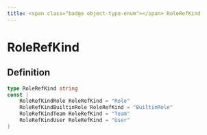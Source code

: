 ```yaml
---
title: <span class="badge object-type-enum"></span> RoleRefKind
---
```

# <span class="badge object-type-enum"></span> RoleRefKind

## Definition

```go
type RoleRefKind string
const (
	RoleRefKindRole RoleRefKind = "Role"
	RoleRefKindBuiltinRole RoleRefKind = "BuiltinRole"
	RoleRefKindTeam RoleRefKind = "Team"
	RoleRefKindUser RoleRefKind = "User"
)

```
